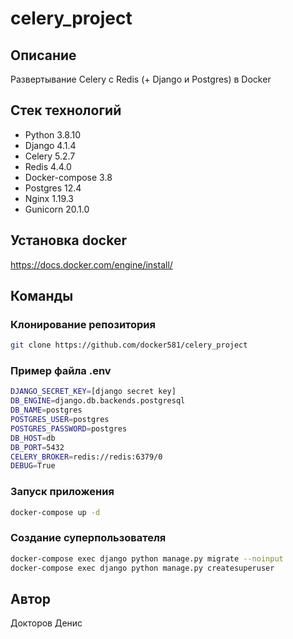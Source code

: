 # celery_project

## Описание
Развертывание Celery с Redis (+ Django и Postgres) в Docker  

## Стек технологий
- Python 3.8.10
- Django 4.1.4
- Celery 5.2.7
- Redis 4.4.0
- Docker-compose 3.8
- Postgres 12.4
- Nginx 1.19.3
- Gunicorn 20.1.0

## Установка docker
https://docs.docker.com/engine/install/

## Команды
### Клонирование репозитория
```bash
git clone https://github.com/docker581/celery_project
```

### Пример файла .env
```bash
DJANGO_SECRET_KEY=[django secret key]
DB_ENGINE=django.db.backends.postgresql 
DB_NAME=postgres 
POSTGRES_USER=postgres 
POSTGRES_PASSWORD=postgres
DB_HOST=db 
DB_PORT=5432
CELERY_BROKER=redis://redis:6379/0
DEBUG=True
```

### Запуск приложения
```bash
docker-compose up -d
```

### Создание суперпользователя
```bash
docker-compose exec django python manage.py migrate --noinput
docker-compose exec django python manage.py createsuperuser
```

## Автор
Докторов Денис

